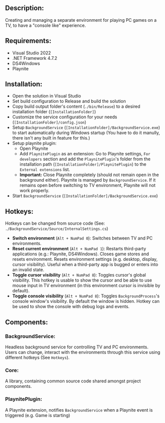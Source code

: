 ## Description:
Creating and managing a separate environment for playing PC games on a TV, to have a "console like" experience.

## Requirements:
- Visual Studio 2022
- .NET Framework 4.7.2
- DS4Windows
- Playnite

## Installation:

- Open the solution in Visual Studio
- Set build configuration to Release and build the solution
- Copy build output folder's content (`./bin/Release`) to a desired installation folder (`[InstallationFolder]`)
- Customize the service configuration for your needs (`[InstallationFolder]/config.json`)
- Setup `BackgroundService` (`[InstallationFolder]/BackgroundService.exe`) to start automatically during Windows startup (You have to do it manully, there isn't any built in feature for this.)
- Setup playnite plugin:
  - Open Playnite
  - Add `PlaynitePlugin` as an extension: Go to Playnite settings, `For developers` section and add the `PlaynitePlugin`'s folder from the installation path (`[InstallationFolder]/PlaynitePlugin`) to the `External extensions` list.
  - **Important:** Close Playnite completely (should not remain open in the background either). Playnite is managed by `BackgroundService`. If it remains open before switching to TV environment, Playnite will not work properly. 
- Start `BackgroundService` (`[InstallationFolder]/BackgroundService.exe`)

## Hotkeys:
Hotkeys can be changed from source code (See: `./BackgroundService/Source/InternalSettings.cs`)

- **Switch environment** (`Alt + NumPad 0`): Switches between TV and PC environments.
- **Reset current environment** (`Alt + NumPad 1`): Restarts third-party applications (e.g.: Playnite, DS4Windows). Closes game stores and resets environment. Resets environment settings (e.g. desktop, display, cursor visibility). Useful when a third-party app is bugged or enters into an invalid state.
- **Toggle cursor visibility** (`Alt + NumPad 8`): Toggles cursor's global visibility. This hotkey is usable to show the cursor and be able to use mouse input in TV environment (in this environment cursor is invisible by default).
- **Toggle console visibility** (`Alt + NumPad 8`): Toggles `BackgroundProcess`'s console window's visibility. By default the window is hidden. Hotkey can be used to show the console with debug logs and events.

## Components:

### BackgroundService:
Headless background service for controlling TV and PC environments. Users can change, interact with the environments through this service using different hotkeys (See `Hotkeys`).

### Core:
A library, containing common source code shared amongst project components.

### PlaynitePlugin:
A Playnite extension, notifies `BackgroundService` when a Playnite event is triggered (e.g. Game is starting)